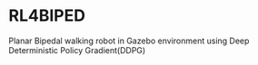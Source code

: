 # RL4BIPED
Planar Bipedal walking robot in Gazebo environment using Deep Deterministic Policy Gradient(DDPG)

